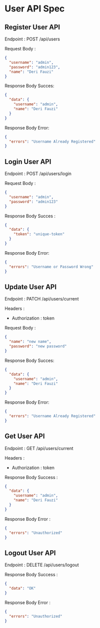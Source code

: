 # User API Spec

## Register User API

Endpoint : POST /api/users

Request Body :

```json
{
  "username": "admin",
  "password": "admin123",
  "name": "Deri Fauzi"
}
```

Response Body Succes:

```json
{
  "data": {
    "username": "admin",
    "name": "Deri Fauzi"
  }
}
```

Response Body Error:

```json
{
  "errors": "Username Already Registered"
}
```

## Login User API

Endpoint : POST /api/users/login

Request Body :

```json
{
  "username": "admin",
  "password": "admin123"
}
```

Response Body Succes :

```json
{
  "data": {
    "token": "unique-token"
  }
}
```

Response Body Error:

```json
{
  "errors": "Username or Password Wrong"
}
```

## Update User API

Endpoint : PATCH /api/users/current

Headers :

- Authorization : token

Request Body :

```json
{
  "name": "new name",
  "password": "new password"
}
```

Response Body Succes:

```json
{
  "data": {
    "username": "admin",
    "name": "Deri Fauzi"
  }
}
```

Response Body Error:

```json
{
  "errors": "Username Already Registered"
}
```

## Get User API

Endpoint : GET /api/users/current

Headers :

- Authorization : token

Response Body Success :

```json
{
  "data": {
    "username": "admin",
    "name": "Deri Fauzi"
  }
}
```

Response Body Error :

```json
{
  "errors": "Unauthorized"
}
```

## Logout User API

Endpoint : DELETE /api/users/logout

Response Body Success :

```json
{
  "data": "OK"
}
```

Response Body Error :

```json
{
  "errors": "Unauthorized"
}
```
